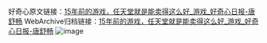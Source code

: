 好奇心原文链接：[15年前的游戏，任天堂就是能卖得这么好_游戏_好奇心日报-唐舒畅](https://www.qdaily.com/articles/7464.html)
WebArchive归档链接：[15年前的游戏，任天堂就是能卖得这么好_游戏_好奇心日报-唐舒畅](http://web.archive.org/web/20190623172349/https://www.qdaily.com/articles/7464.html)
![image](http://ww3.sinaimg.cn/large/007d5XDply1g3x0kyl2k1j30u02td1kx)